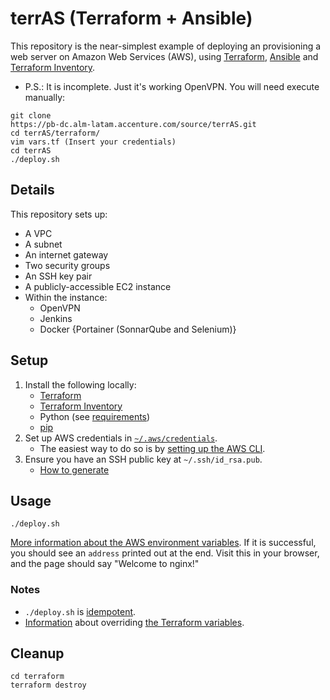 # terrAS (Terraform + Ansible)

This repository is the near-simplest example of deploying an provisioning a web server on Amazon Web Services (AWS), using [Terraform](https://www.terraform.io/), [Ansible](http://docs.ansible.com/ansible/) and [Terraform Inventory](https://github.com/adammck/terraform-inventory).
- P.S.: It is incomplete. Just it's working OpenVPN. You will need execute manually: 
```
git clone
https://pb-dc.alm-latam.accenture.com/source/terrAS.git
cd terrAS/terraform/
vim vars.tf (Insert your credentials)
cd terrAS
./deploy.sh
```
## Details

This repository sets up:

* A VPC
* A subnet
* An internet gateway
* Two security groups
* An SSH key pair
* A publicly-accessible EC2 instance
* Within the instance:
   * OpenVPN
   * Jenkins
   * Docker {Portainer (SonnarQube and Selenium)}

## Setup

1. Install the following locally:
    * [Terraform](https://www.terraform.io/)
    * [Terraform Inventory](https://github.com/adammck/terraform-inventory)
    * Python (see [requirements](https://docs.ansible.com/ansible/latest/intro_installation.html#control-machine-requirements))
    * [pip](https://pip.pypa.io/en/stable/installing/)
1. Set up AWS credentials in [`~/.aws/credentials`](http://docs.aws.amazon.com/cli/latest/userguide/cli-chap-getting-started.html#cli-config-files).
    * The easiest way to do so is by [setting up the AWS CLI](http://docs.aws.amazon.com/cli/latest/userguide/cli-chap-getting-set-up.html).
1. Ensure you have an SSH public key at `~/.ssh/id_rsa.pub`.
    * [How to generate](https://help.github.com/articles/generating-a-new-ssh-key-and-adding-it-to-the-ssh-agent/)

## Usage

```
./deploy.sh
```

[More information about the AWS environment variables](https://www.terraform.io/docs/providers/aws/#environment-variables). If it is successful, you should see an `address` printed out at the end. Visit this in your browser, and the page should say "Welcome to nginx!"

### Notes

* `./deploy.sh` is [idempotent](http://stackoverflow.com/questions/1077412/what-is-an-idempotent-operation).
* [Information](https://www.terraform.io/intro/getting-started/variables.html#assigning-variables) about overriding [the Terraform variables](terraform/vars.tf).

## Cleanup

```
cd terraform
terraform destroy
```
